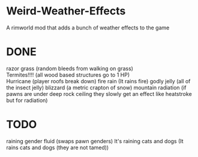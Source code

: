 # Weird-Weather-Effects
A rimworld mod that adds a bunch of weather effects to the game


# DONE

razor grass (random bleeds from walking on grass)  
Termites!!!! (all wood based structures go to 1 HP)  
Hurricane (player roofs break down)
fire rain (It rains fire)
godly jelly (all of the insect jelly)
blizzard (a metric crapton of snow)
mountain radiation (if pawns are under deep rock ceiling they slowly get an effect like heatstroke but for radiation)

# TODO

raining gender fluid (swaps pawn genders)
It's raining cats and dogs (It rains cats and dogs (they are not tamed))